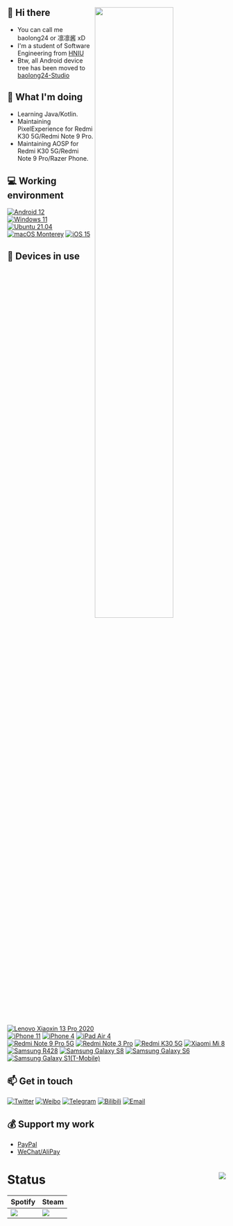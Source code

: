 ## 👋 Hi there <img style="width: 60%;" align="right" src="https://github-profile-summary-cards.vercel.app/api/cards/profile-details?username=baolong24&theme=default" />

 - You can call me baolong24 or 凛凛酱 xD
 - I'm a student of Software Engineering from [HNIU](https://www.hniu.cn)
 - Btw, all Android device tree has been moved to [baolong24-Studio](https://github.com/baolong24-Studio)

## 🤔 What I'm doing
 - Learning Java/Kotlin.
 - Maintaining PixelExperience for Redmi K30 5G/Redmi Note 9 Pro.
 - Maintaining AOSP for Redmi K30 5G/Redmi Note 9 Pro/Razer Phone.

## 💻 Working environment
[![Android 12](https://img.shields.io/badge/Android%2012-3ddc84?style=flat-square&logo=android&logoColor=ffffff)](https://www.android.com/android-12/)<br>
[![Windows 11](https://img.shields.io/badge/Windows%2011-00adef?style=flat-square&logo=windows&logoColor=ffffff)](https://www.microsoft.com/en-us/windows/windows-11)<br>
[![Ubuntu 21.04](https://img.shields.io/badge/Ubuntu%2021%2e04-dd4814?style=flat-square&logo=ubuntu&logoColor=ffffff)](https://releases.ubuntu.com/21.04/)<br>
[![macOS Monterey](https://img.shields.io/badge/macOS%20Monterey-4f4f4f?style=flat-square&logo=macos&logoColor=ffffff)](https://www.apple.com/macos/monterey/)
[![iOS 15](https://img.shields.io/badge/iOS%2015-4f4f4f?style=flat-square&logo=iOS&logoColor=ffffff)](https://www.apple.com/ios/ios-15/)<br>

## 📱 Devices in use

[![Lenovo Xiaoxin 13 Pro 2020](https://img.shields.io/badge/Lenovo%20Xiaoxin%2013%20Pro%202020-e60012?style=flat-square&logo=lenovo&logoColor=ffffff)](https://item.lenovo.com.cn/product/1007230.html)<br>
[![iPhone 11](https://img.shields.io/badge/iPhone%2011-a2aaad?style=flat-square&logo=apple&logoColor=ffffff)](https://support.apple.com/kb/SP804)
[![iPhone 4](https://img.shields.io/badge/iPhone%204-a2aaad?style=flat-square&logo=apple&logoColor=ffffff)](https://support.apple.com/kb/sp587)
[![iPad Air 4](https://img.shields.io/badge/iPad%20Air%204-a2aaad?style=flat-square&logo=apple&logoColor=ffffff)](https://support.apple.com/kb/SP828)<br>
[![Redmi Note 9 Pro 5G](https://img.shields.io/badge/Redmi%20Note%209%20Pro%205G-fd4900?style=flat-square&logo=xiaomi&logoColor=ffffff)](https://www.mi.com/redminote9pro)
[![Redmi Note 3 Pro](https://img.shields.io/badge/Redmi%20Note%203%20Pro-fd4900?style=flat-square&logo=xiaomi&logoColor=ffffff)](https://www.mi.com/note3)
[![Redmi K30 5G](https://img.shields.io/badge/Redmi%20K30%205G-fd4900?style=flat-square&logo=xiaomi&logoColor=ffffff)](https://www.mi.com/redmik30-5g)
[![Xiaomi Mi 8](https://img.shields.io/badge/Xiaomi%20Mi%208-fd4900?style=flat-square&logo=xiaomi&logoColor=ffffff)](https://www.mi.com/hk/mi8/specs)<br>
[![Samsung R428](https://img.shields.io/badge/Samsang%20R428-1428a0?style=flat-square&logo=Samsung&logoColor=ffffff)](https://icecat.biz/p/samsung/np-r428-da04in/r-notebooks-np-r428-19566795.html)
[![Samsung Galaxy S8](https://img.shields.io/badge/Samsang%20Galaxy%20S8-1428a0?style=flat-square&logo=Samsung&logoColor=ffffff)](https://www.gsmarena.com/samsung_galaxy_s8-8161.php#g9500)
[![Samsung Galaxy S6](https://img.shields.io/badge/Samsang%20Galaxy%20S6-1428a0?style=flat-square&logo=Samsung&logoColor=ffffff)](https://www.gsmarena.com/samsung_galaxy_s6-6849.php)
[![Samsung Galaxy S1(T-Mobile)](https://img.shields.io/badge/Samsang%20Galaxy%20S1-1428a0?style=flat-square&logo=Samsung&logoColor=ffffff)](https://www.phonemore.com/specs/samsung/galaxy-s-vibrant/sgh-t959/)<br>

## 📫 Get in touch
[![Twitter](https://img.shields.io/twitter/follow/baolong24?color=1ca0f1&label=%40baolong24&logo=twitter&logoColor=white&style=flat-square&labelColor=1ca0f1)](https://twitter.com/baolong24)
[![Weibo](https://img.shields.io/badge/-@1404_xiaobao-e6162d?style=flat-square&logo=sina-weibo&logoColor=white&labelColor=e6162d)](https://weibo.com/u/5524053901)
[![Telegram](https://img.shields.io/badge/%40baolong24-0088cc?style=flat-square&logo=telegram&logoColor=ffffff)](https://t.me/baolong24)
[![Bilibili](https://img.shields.io/badge/1404__Xiaobao-07a3d7?style=flat-square&logo=bilibili&logoColor=ffffff)](https://space.bilibili.com/15431912)
[![Email](https://img.shields.io/badge/baolong24%40baolong24%2emoe-3873C4?style=flat-square&logo=thunderbird&logoColor=ffffff)](mailto:baolong24@baolong24.moe)

## 💰 Support my work

 - [PayPal](https://paypal.me/baolong24)
 - [WeChat/AliPay](https://telegra.ph/Donate-to-baolong24-03-14)

# Status <img align="right" src="https://komarev.com/ghpvc/?username=baolong24" />
| Spotify | Steam |
| ------- | ----- |
| <img align="center" src="https://spotify-github-profile.vercel.app/api/view?uid=tgtfnoq6d6wccnfcxcjiwyzv7&cover_image=true&theme=default" /> | <img align="center" src="https://steam-stat.vercel.app/api?profileName=baolong24" /> |
